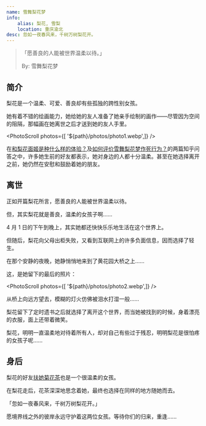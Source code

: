 ```yaml
---
name: 雪舞梨花梦
info:
    alias: 梨花, 雪梨
    location: 重庆渝北
desc: 忽如一夜春风来，千树万树梨花开。
---
```


> 「愿善良的人能被世界温柔以待。」
>
>  By: 雪舞梨花梦

## 简介

梨花是一个温柔、可爱、善良却有些孤独的跨性别女孩。

她有着不错的绘画能力，她给她的友人准备了她亲手绘制的画作——尽管因为空间的阻隔，那幅画在她离世之后才送到她的友人手里。

<PhotoScroll photos={[ '${path}/photos/photo1.webp',]} />  

在[和梨花面姬是种什么样的体验？](https://www.zhihu.com/question/269853559)及[如何评价雪舞梨花梦作死行为？](https://www.zhihu.com/question/268738337)的两篇知乎问答之中，许多她生前的好友都表示，她对身边的人都十分温柔。甚至在她选择离开之前，她仍然在安慰和鼓励着她的朋友。

## 离世

正如开篇梨花所言，愿善良的人能被世界温柔以待。

但，其实梨花就是善良，温柔的女孩子啊……

4 月 1 日的下午到晚上，其实她都还快快乐乐地生活在这个世界上。

但随后，梨花向父母出柜失败，又看到互联网上的许多负面信息，因而选择了轻生。

在那个安静的夜晚，她静悄悄地来到了黄花园大桥之上……

这，是她留下的最后的照片：

<PhotoScroll photos={[ '${path}/photos/photo2.webp',]} />  

从桥上向远方望去，模糊的灯火仿佛被泪水打湿一般……

梨花留下了定时遗书之后就选择了离开这个世界，而当她被找到的时候，身着漂亮的衣服，面上还带着微笑。

梨花，明明一直温柔地对待着所有人，却对自己有些过于残忍，明明梨花是很怕疼的女孩子呢……

## 身后

梨花的好友[扶她菊花茶](https://one-among.us/profile/Futajuhuacha)也是一个很温柔的女孩。

在梨花走后，花茶深深地思念着她，最终也选择在同样的地方随她而去。

「忽如一夜春风来，千树万树梨花开。」

愿境界线之外的彼岸永远守护着这两位女孩。等待你们的归来，重逢……
